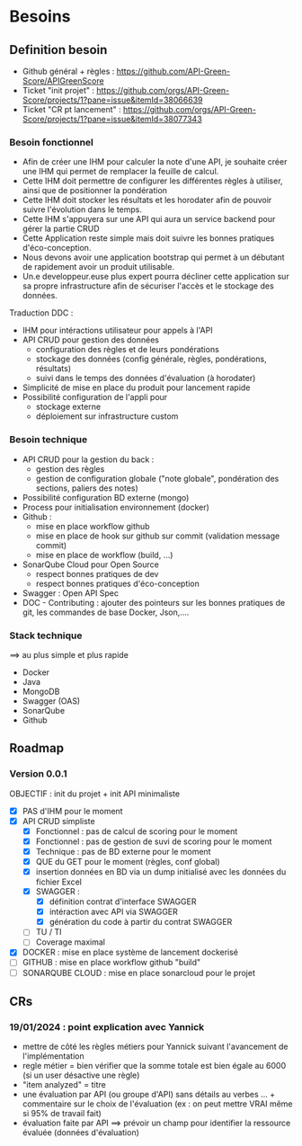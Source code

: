 # Besoins

## Definition besoin

- Github général + règles : https://github.com/API-Green-Score/APIGreenScore
- Ticket "init projet" : https://github.com/orgs/API-Green-Score/projects/1?pane=issue&itemId=38066639
- Ticket "CR pt lancement" : https://github.com/orgs/API-Green-Score/projects/1?pane=issue&itemId=38077343

### Besoin fonctionnel

- Afin de créer une IHM pour calculer la note d'une API, je souhaite créer une IHM qui permet de remplacer la feuille de
  calcul.
- Cette IHM doit permettre de configurer les différentes règles à utiliser, ainsi que de positionner la pondération
- Cette IHM doit stocker les résultats et les horodater afin de pouvoir suivre l'évolution dans le temps.
- Cette IHM s'appuyera sur une API qui aura un service backend pour gérer la partie CRUD
- Cette Application reste simple mais doit suivre les bonnes pratiques d'éco-conception.
- Nous devons avoir une application bootstrap qui permet à un débutant de rapidement avoir un produit utilisable.
- Un.e developpeur.euse plus expert pourra décliner cette application sur sa propre infrastructure afin de sécuriser
  l'accès et le stockage des données.

Traduction DDC :

- IHM pour intéractions utilisateur pour appels à l'API
- API CRUD pour gestion des données
    - configuration des règles et de leurs pondérations
    - stockage des données (config générale, règles, pondérations, résultats)
    - suivi dans le temps des données d'évaluation (à horodater)
- Simplicité de mise en place du produit pour lancement rapide
- Possibilité configuration de l'appli pour
    - stockage externe
    - déploiement sur infrastructure custom

### Besoin technique

- API CRUD pour la gestion du back :
    - gestion des règles
    - gestion de configuration globale ("note globale", pondération des sections, paliers des notes)
- Possibilité configuration BD externe (mongo)
- Process pour initialisation environnement (docker)
- Github :
    - mise en place workflow github
    - mise en place de hook sur github sur commit (validation message commit)
    - mise en place de workflow (build, ...)
- SonarQube Cloud pour Open Source
    - respect bonnes pratiques de dev
    - respect bonnes pratiques d'éco-conception
- Swagger : Open API Spec
- DOC - Contributing : ajouter des pointeurs sur les bonnes pratiques de git, les commandes de base Docker, Json,….

### Stack technique

==> au plus simple et plus rapide

- Docker
- Java
- MongoDB
- Swagger (OAS)
- SonarQube
- Github

## Roadmap

### Version 0.0.1

OBJECTIF : init du projet + init API minimaliste

- [x] PAS d'IHM pour le moment
- [x] API CRUD simpliste
    - [x] Fonctionnel : pas de calcul de scoring pour le moment
    - [x] Fonctionnel : pas de gestion de suvi de scoring pour le moment
    - [x] Technique : pas de BD externe pour le moment
    - [x] QUE du GET pour le moment (règles, conf global)
    - [x] insertion données en BD via un dump initialisé avec les données du fichier Excel
    - [x] SWAGGER :
        - [x] définition contrat d'interface SWAGGER
        - [x] intéraction avec API via SWAGGER
        - [x] génération du code à partir du contrat SWAGGER
    - [ ] TU / TI
    - [ ] Coverage maximal
- [x] DOCKER : mise en place système de lancement dockerisé
- [ ] GITHUB : mise en place workflow github "build"
- [ ] SONARQUBE CLOUD : mise en place sonarcloud pour le projet

## CRs

### 19/01/2024 : point explication avec Yannick

- mettre de côté les règles métiers pour Yannick suivant l'avancement de l'implémentation
- regle métier = bien vérifier que la somme totale est bien égale au 6000 (si un user désactive une règle)
- "item analyzed" = titre
- une évaluation par API (ou groupe d'API) sans détails au verbes ... + commentaire sur le choix de l'évaluation (ex :
  on peut mettre VRAI même si 95% de travail fait)
- évaluation faite par API ==> prévoir un champ pour identifier la ressource évaluée (données d'évaluation)
